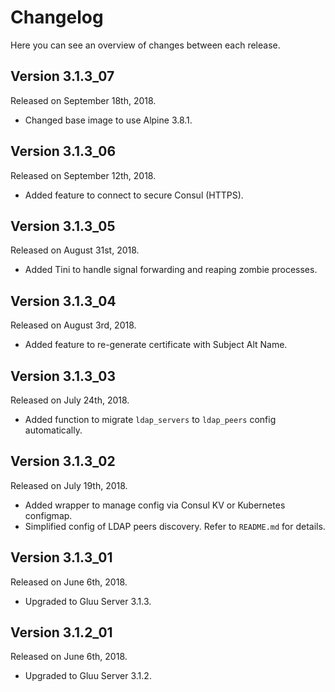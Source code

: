 # Changelog

Here you can see an overview of changes between each release.

## Version 3.1.3_07

Released on September 18th, 2018.

* Changed base image to use Alpine 3.8.1.

## Version 3.1.3_06

Released on September 12th, 2018.

* Added feature to connect to secure Consul (HTTPS).

## Version 3.1.3_05

Released on August 31st, 2018.

* Added Tini to handle signal forwarding and reaping zombie processes.

## Version 3.1.3_04

Released on August 3rd, 2018.

* Added feature to re-generate certificate with Subject Alt Name.

## Version 3.1.3_03

Released on July 24th, 2018.

* Added function to migrate `ldap_servers` to `ldap_peers` config automatically.

## Version 3.1.3_02

Released on July 19th, 2018.

* Added wrapper to manage config via Consul KV or Kubernetes configmap.
* Simplified config of LDAP peers discovery. Refer to `README.md` for details.

## Version 3.1.3_01

Released on June 6th, 2018.

* Upgraded to Gluu Server 3.1.3.

## Version 3.1.2_01

Released on June 6th, 2018.

* Upgraded to Gluu Server 3.1.2.
